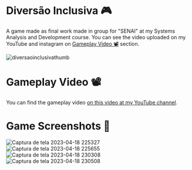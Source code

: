 # Diversão Inclusiva 🎮

A game made as final work made in group for "SENAI" at my Systems Analysis and Development course.
You can see the video uploaded on my YouTube and instagram on [Gameplay Video 📽️](#gameplay-video-📽️) section.

![diversaoinclusivathumb](https://github.com/monambike/diversaoinclusiva_construct/assets/35270174/a31bdb99-ae38-4962-a36a-750cf326bb10)

# Gameplay Video 📽️

You can find the gameplay video [on this video at my YouTube channel](https://www.youtube.com/watch?v=49rcFSyEFk0).

# Game Screenshots 📸

![Captura de tela 2023-04-18 225327](https://github.com/monambike/diversaoinclusiva_construct/assets/35270174/a6b5ac50-c796-4f62-acc8-faae3a96907d)
![Captura de tela 2023-04-18 225655](https://github.com/monambike/diversaoinclusiva_construct/assets/35270174/a973cd3c-ef2e-4cb2-ae00-cb7690f09df6)
![Captura de tela 2023-04-18 230308](https://github.com/monambike/diversaoinclusiva_construct/assets/35270174/3680d03a-507f-4fd9-a6e8-49e800d39b22)
![Captura de tela 2023-04-18 230508](https://github.com/monambike/diversaoinclusiva_construct/assets/35270174/73f76790-76ed-4ad7-a24e-a6d68dedc176)
